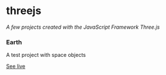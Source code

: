 # threejs

*A few projects created with the JavaScript Framework Three.js*

### Earth

A test project with space objects

[See live](http://nclsmitchell.com/three.js/earth.html)
